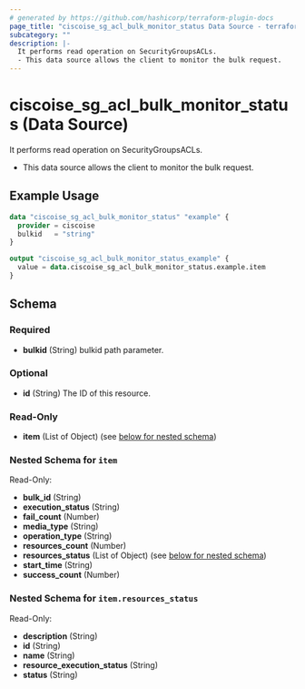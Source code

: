 ```yaml
---
# generated by https://github.com/hashicorp/terraform-plugin-docs
page_title: "ciscoise_sg_acl_bulk_monitor_status Data Source - terraform-provider-ciscoise"
subcategory: ""
description: |-
  It performs read operation on SecurityGroupsACLs.
  - This data source allows the client to monitor the bulk request.
---
```


# ciscoise_sg_acl_bulk_monitor_status (Data Source)

It performs read operation on SecurityGroupsACLs.

- This data source allows the client to monitor the bulk request.

## Example Usage

```terraform
data "ciscoise_sg_acl_bulk_monitor_status" "example" {
  provider = ciscoise
  bulkid   = "string"
}

output "ciscoise_sg_acl_bulk_monitor_status_example" {
  value = data.ciscoise_sg_acl_bulk_monitor_status.example.item
}
```

<!-- schema generated by tfplugindocs -->
## Schema

### Required

- **bulkid** (String) bulkid path parameter.

### Optional

- **id** (String) The ID of this resource.

### Read-Only

- **item** (List of Object) (see [below for nested schema](#nestedatt--item))

<a id="nestedatt--item"></a>
### Nested Schema for `item`

Read-Only:

- **bulk_id** (String)
- **execution_status** (String)
- **fail_count** (Number)
- **media_type** (String)
- **operation_type** (String)
- **resources_count** (Number)
- **resources_status** (List of Object) (see [below for nested schema](#nestedobjatt--item--resources_status))
- **start_time** (String)
- **success_count** (Number)

<a id="nestedobjatt--item--resources_status"></a>
### Nested Schema for `item.resources_status`

Read-Only:

- **description** (String)
- **id** (String)
- **name** (String)
- **resource_execution_status** (String)
- **status** (String)


